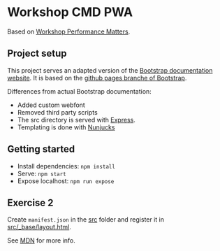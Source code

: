 # Workshop CMD PWA

Based on [Workshop Performance Matters](https://github.com/CMDA/performance-matters/tree/16c287).

## Project setup

This project serves an adapted version of the [Bootstrap documentation website](http://getbootstrap.com/). It is based on the [github pages branche of Bootstrap](https://github.com/twbs/bootstrap/tree/gh-pages). 

Differences from actual Bootstrap documentation:

- Added custom webfont
- Removed third party scripts
- The src directory is served with [Express](https://expressjs.com/).
- Templating is done with [Nunjucks](https://mozilla.github.io/nunjucks/)

## Getting started

- Install dependencies: `npm install`
- Serve: `npm start`
- Expose localhost: `npm run expose`

## Exercise 2

Create `manifest.json` in the [src](https://github.com/voorhoede/workshop-cmd-pwa/tree/master/src) folder and register it in [src/_base/layout.html](https://github.com/voorhoede/workshop-cmd-pwa/blob/master/src/_base/layout.html).

See [MDN](https://developer.mozilla.org/en-US/docs/Web/Manifest) for more info.
